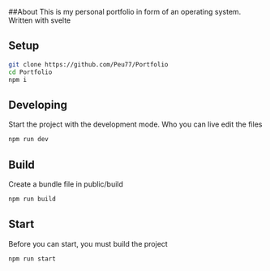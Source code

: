 ##About
This is my personal portfolio in form of an operating system. Written with svelte
## Setup

```bash
git clone https://github.com/Peu77/Portfolio
cd Portfolio
npm i
```

## Developing

Start the project with the development mode. Who you can live edit the files
```bash
npm run dev
```

## Build

Create a bundle file in public/build

```bash
npm run build
```

## Start
Before you can start, you must build the project
```bash
npm run start
```